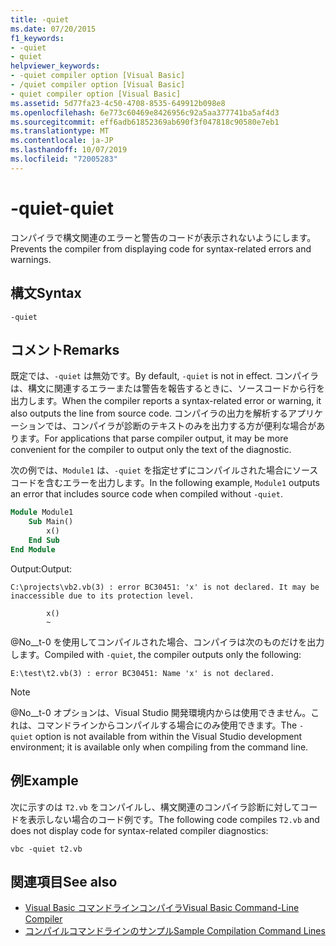 ```yaml
---
title: -quiet
ms.date: 07/20/2015
f1_keywords:
- -quiet
- quiet
helpviewer_keywords:
- -quiet compiler option [Visual Basic]
- /quiet compiler option [Visual Basic]
- quiet compiler option [Visual Basic]
ms.assetid: 5d77fa23-4c50-4708-8535-649912b098e8
ms.openlocfilehash: 6e773c60469e8426956c92a5aa377741ba5af4d3
ms.sourcegitcommit: eff6adb61852369ab690f3f047818c90580e7eb1
ms.translationtype: MT
ms.contentlocale: ja-JP
ms.lasthandoff: 10/07/2019
ms.locfileid: "72005283"
---
```

# <a name="-quiet"></a><span data-ttu-id="48662-102">-quiet</span><span class="sxs-lookup"><span data-stu-id="48662-102">-quiet</span></span>

<span data-ttu-id="48662-103">コンパイラで構文関連のエラーと警告のコードが表示されないようにします。</span><span class="sxs-lookup"><span data-stu-id="48662-103">Prevents the compiler from displaying code for syntax-related errors and warnings.</span></span>

## <a name="syntax"></a><span data-ttu-id="48662-104">構文</span><span class="sxs-lookup"><span data-stu-id="48662-104">Syntax</span></span>

```console
-quiet
```

## <a name="remarks"></a><span data-ttu-id="48662-105">コメント</span><span class="sxs-lookup"><span data-stu-id="48662-105">Remarks</span></span>

<span data-ttu-id="48662-106">既定では、`-quiet` は無効です。</span><span class="sxs-lookup"><span data-stu-id="48662-106">By default, `-quiet` is not in effect.</span></span> <span data-ttu-id="48662-107">コンパイラは、構文に関連するエラーまたは警告を報告するときに、ソースコードから行を出力します。</span><span class="sxs-lookup"><span data-stu-id="48662-107">When the compiler reports a syntax-related error or warning, it also outputs the line from source code.</span></span> <span data-ttu-id="48662-108">コンパイラの出力を解析するアプリケーションでは、コンパイラが診断のテキストのみを出力する方が便利な場合があります。</span><span class="sxs-lookup"><span data-stu-id="48662-108">For applications that parse compiler output, it may be more convenient for the compiler to output only the text of the diagnostic.</span></span>

<span data-ttu-id="48662-109">次の例では、`Module1` は、`-quiet` を指定せずにコンパイルされた場合にソースコードを含むエラーを出力します。</span><span class="sxs-lookup"><span data-stu-id="48662-109">In the following example, `Module1` outputs an error that includes source code when compiled without `-quiet`.</span></span>

```vb
Module Module1
    Sub Main()
        x()
    End Sub
End Module
```

<span data-ttu-id="48662-110">Output:</span><span class="sxs-lookup"><span data-stu-id="48662-110">Output:</span></span>

```console
C:\projects\vb2.vb(3) : error BC30451: 'x' is not declared. It may be inaccessible due to its protection level.

        x()
        ~
```

<span data-ttu-id="48662-111">@No__t-0 を使用してコンパイルされた場合、コンパイラは次のものだけを出力します。</span><span class="sxs-lookup"><span data-stu-id="48662-111">Compiled with `-quiet`, the compiler outputs only the following:</span></span>

```console
E:\test\t2.vb(3) : error BC30451: Name 'x' is not declared.
```

> [!NOTE]
> <span data-ttu-id="48662-112">@No__t-0 オプションは、Visual Studio 開発環境内からは使用できません。これは、コマンドラインからコンパイルする場合にのみ使用できます。</span><span class="sxs-lookup"><span data-stu-id="48662-112">The `-quiet` option is not available from within the Visual Studio development environment; it is available only when compiling from the command line.</span></span>

## <a name="example"></a><span data-ttu-id="48662-113">例</span><span class="sxs-lookup"><span data-stu-id="48662-113">Example</span></span>

<span data-ttu-id="48662-114">次に示すのは `T2.vb` をコンパイルし、構文関連のコンパイラ診断に対してコードを表示しない場合のコード例です。</span><span class="sxs-lookup"><span data-stu-id="48662-114">The following code compiles `T2.vb` and does not display code for syntax-related compiler diagnostics:</span></span>

```console
vbc -quiet t2.vb
```

## <a name="see-also"></a><span data-ttu-id="48662-115">関連項目</span><span class="sxs-lookup"><span data-stu-id="48662-115">See also</span></span>

- [<span data-ttu-id="48662-116">Visual Basic コマンドラインコンパイラ</span><span class="sxs-lookup"><span data-stu-id="48662-116">Visual Basic Command-Line Compiler</span></span>](../../../visual-basic/reference/command-line-compiler/index.md)
- [<span data-ttu-id="48662-117">コンパイルコマンドラインのサンプル</span><span class="sxs-lookup"><span data-stu-id="48662-117">Sample Compilation Command Lines</span></span>](../../../visual-basic/reference/command-line-compiler/sample-compilation-command-lines.md)
